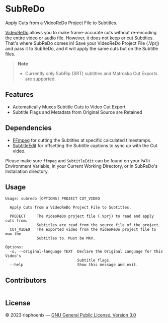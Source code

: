 # SubReDo

Apply Cuts from a VideoReDo Project File to Subtitles.

[VideoReDo] allows you to make frame-accurate cuts without re-encoding the entire video or audio file. However, it does
not keep or cut Subtitles. That's where SubReDo comes in! Save your VideoReDo Project File (.Vprj) and pass it to
SubReDo, and it will apply the same cuts but on the Subtitle files.

> **Note**
> - Currently only SubRip (SRT) subtitles and Matroska Cut Exports are supported.<br/>

  [VideoReDo]: <https://www.videoredo.com>

## Features

- Automatically Muxes Subtitle Cuts to Video Cut Export
- Subtitle Flags and Metadata from Original Source are Retained

## Dependencies

- [FFmpeg](https://ffmpeg.org) for cutting the Subtitles at specific calculated timestamps.
- [SubtitleEdit](https://nikse.dk/subtitleedit) for offsetting the Subtitle captions to sync up with the Cut video.

Please make sure `ffmpeg` and `SubtitleEdit` can be found on your `PATH` Environment Variable, in your Current
Working Directory, or in SubReDo's Installation directory.

## Usage

```
Usage: subredo [OPTIONS] PROJECT CUT_VIDEO

  Apply Cuts from a VideoReDo Project File to Subtitles.

  PROJECT     The VideoReDo project file (.Vprj) to read and apply cuts from.
              Subtitles are read from the source file of the project.
  CUT_VIDEO   The exported video from the VideoReDo project file to mux the
              Subtitles to. Must be MKV.

Options:
  -o, --original-language TEXT  Declare the Original Language for this Video's
                                Subtitle flags.
  --help                        Show this message and exit.
```

## Contributors

<a href="https://github.com/rlaphoenix"><img src="https://images.weserv.nl/?url=avatars.githubusercontent.com/u/17136956?v=4&h=25&w=25&fit=cover&mask=circle&maxage=7d" alt=""/></a>

## License

© 2023 rlaphoenix — [GNU General Public License, Version 3.0](LICENSE)
